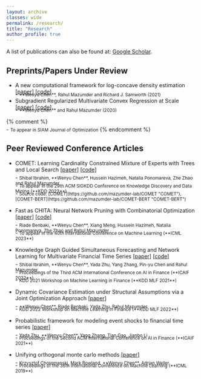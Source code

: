 ```yaml
---
layout: archive
classes: wide
permalink: /research/
title: "Research"
author_profile: true
---
```


A list of publications can also be found at: [Google Scholar](https://scholar.google.com/citations?hl=en&user=rgSZ0zYAAAAJ).

## Preprints/Papers Under Review
- A new computational framework for log-concave density estimation \[[paper](https://arxiv.org/pdf/2105.11387.pdf)\] \[[code](https://github.com/wenyuC94/LogConcComp "LogConcComp")\] 
    <div style="margin-bottom: -10px;"></div>
    - <small> **Wenyu Chen**, Rahul Mazumder and Richard J. Samworth (2021) </small>
- <a name="CvxReg"></a>Subgradient Regularized Multivariate Convex Regression at Scale \[[paper](https://arxiv.org/pdf/2005.11588.pdf)\] \[[code](https://github.com/wenyuC94/ConvexRegression "ConvexRegression")\] 
    <div style="margin-bottom: -10px;"></div>
    - <small> **Wenyu Chen** and Rahul Mazumder (2020) </small>
{% comment %}
    <div style="margin-bottom: -10px;"></div>
    - <small> To appear in SIAM Journal of Optimization</small>
{% endcomment %}

## Peer Reviewed Conference Articles
- <a name="COMET"></a>COMET: Learning Cardinality Constrained Mixture of Experts with Trees and Local Search \[[paper]()\] \[[code](#COMET-code "COMET and COMET-BERT")\]
    <div style="margin-bottom: -10px;"></div>
    - <small>  Shibal Ibrahim, **Wenyu Chen**, Hussein Hazimeh, Natalia Ponomareva, Zhe Zhao and Rahul Mazumder  </small>
    <div style="margin-bottom: -10px;"></div>
    - <small> To appear in the 29th ACM SIGKDD Conference on Knowledge Discovery and Data Mining (**KDD 2023**)  </small>
    <div style="margin-bottom: -10px;"></div>
    - <small> <a name="COMET-code"></a>Source code: [COMET](https://github.com/mazumder-lab/COMET "COMET"), [COMET-BERT](https://github.com/mazumder-lab/COMET-BERT "COMET-BERT")  </small>

- <a name="CHITA"></a>Fast as CHITA: Neural Network Pruning with Combinatorial Optimization \[[paper](https://arxiv.org/pdf/2302.14623.pdf)\] \[[code](https://github.com/mazumder-lab/CHITA "CHITA")\]
    <div style="margin-bottom: -10px;"></div>
    - <small>  Riade Benbaki, **Wenyu Chen**, Xiang Meng, Hussein Hazimeh, Natalia Ponomareva, Zhe Zhao and Rahul Mazumder </small>
    <div style="margin-bottom: -10px;"></div>
    - <small> To appear in the 40th International Conference on Machine Learning (**ICML 2023**)  </small>

- Knowledge Graph Guided Simultaneous Forecasting and Network Learning for Multivariate Financial Time Series \[[paper](https://dl.acm.org/doi/10.1145/3533271.3561702)\] \[[code](https://github.com/ShibalIbrahim/GREGNETS "GregNets")\]
    <div style="margin-bottom: -10px;"></div>
    - <small> Shibal Ibrahim, **Wenyu Chen**, Yada Zhu, Yang Zhang, Pin-yu Chen and Rahul Mazumder </small>
    <div style="margin-bottom: -10px;"></div>
    - <small> Proceedings of the Third ACM International Conference on AI in Finance (**ICAIF 2022**) </small>
    <div style="margin-bottom: -10px;"></div>
    - <small> KDD 2021 Workshop on Machine Learning in Finance (**KDD MLF 2021**)  </small>

- Dynamic Covariance Estimation under Structural Assumptions via a Joint Optimization Approach \[[paper](/assets/files/Dynamic_Covariance_Estimation.pdf)\]
    <div style="margin-bottom: -10px;"></div>
    - <small> **Wenyu Chen**, Riade Benbaki, Yada Zhu, Rahul Mazumder </small>
    <div style="margin-bottom: -10px;"></div>
    - <small> KDD 2022 Workshop on Machine Learning in Finance (**KDD MLF 2022**) </small>

- Probabilistic framework for modeling event shocks to financial time series \[[paper](https://dl.acm.org/doi/pdf/10.1145/3490354.3494407)\]
    <div style="margin-bottom: -10px;"></div>
    - <small> Yada Zhu, **Wenyu Chen**, Yang Zhang, Tian Gao, Jianbo Li </small>
    <div style="margin-bottom: -10px;"></div>
    - <small> Proceedings of the Second ACM International Conference on AI in Finance (**ICAIF 2021**) </small>

- Unifying orthogonal monte carlo methods \[[paper](http://proceedings.mlr.press/v97/choromanski19a/choromanski19a.pdf)\]
    <div style="margin-bottom: -10px;"></div>
    - <small> Krzysztof Choromanski, Mark Rowland, **Wenyu Chen**, Adrian Weller </small>
    <div style="margin-bottom: -10px;"></div>
    - <small> Proceedings of the 36th International Conference on Machine Learning (**ICML 2019**) </small>

<!-- ## Talks
 - INFORM 2021,
 - JSM 2021,
 - SIAM 2021,
 - INFORMS 2020,
 - INFORMS 2019, -->